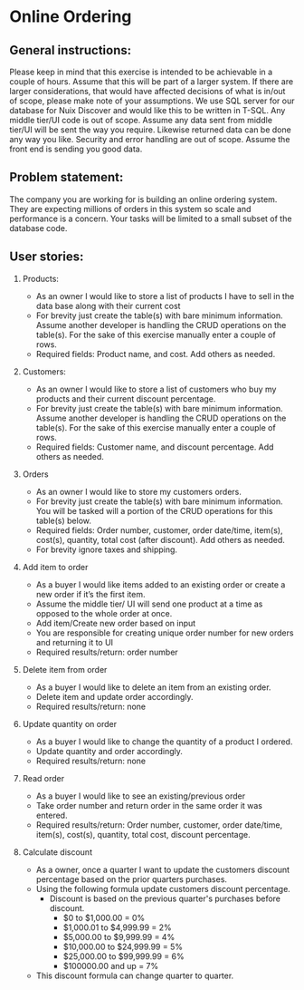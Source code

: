 # Online Ordering

## General instructions:
Please keep in mind that this exercise is intended to be achievable in a couple of hours.  Assume that this will be part of a larger system.  If there are larger considerations, that would have affected decisions of what is in/out of scope, please make note of your assumptions.  We use SQL server for our database for Nuix Discover and would like this to be written in T-SQL.  Any middle tier/UI code is out of scope. Assume any data sent from middle tier/UI will be sent the way you require. Likewise returned data can be done any way you like. Security and error handling are out of scope. Assume the front end is sending you good data.

## Problem statement:
The company you are working for is building an online ordering system. They are expecting millions of orders in this system so scale and performance is a concern. Your tasks will be limited to a small subset of the database code.

## User stories:

1.	Products:
    - As an owner I would like to store a list of products I have to sell in the data base along with their current cost
    - For brevity just create the table(s) with bare minimum information. Assume another developer is handling the CRUD operations on the table(s). For the sake of this exercise manually enter a couple of rows.
    - Required fields: Product name, and cost. Add others as needed.

2.	Customers: 
    - As an owner I would like to store a list of customers who buy my products and their current discount percentage.
    - For brevity just create the table(s) with bare minimum information. Assume another developer is handling the CRUD operations on the table(s). For the sake of this exercise manually enter a couple of rows.
    - Required fields: Customer name, and discount percentage. Add others as needed.

3.	Orders 
    - As an owner I would like to store my customers orders.
    - For brevity just create the table(s) with bare minimum information. You will be tasked will a portion of the CRUD operations for this table(s) below.
    - Required fields: Order number, customer, order date/time, item(s), cost(s), quantity, total cost (after discount). Add others as needed.
    - For brevity ignore taxes and shipping. 

4.	Add item to order 
    - As a buyer I would like items added to an existing order or create a new order if it’s the first item.
    - Assume the middle tier/ UI will send one product at a time as opposed to the whole order at once.
    - Add item/Create new order based on input
    - You are responsible for creating unique order number for new orders and returning it to UI
    - Required results/return: order number

5.	Delete item from order 
    - As a buyer I would like to delete an item from an existing order.
    - Delete item and update order accordingly.
    - Required results/return: none

6.	Update quantity on order 
    - As a buyer I would like to change the quantity of a product I ordered.
    - Update quantity and order accordingly.
    - Required results/return: none

7.	Read order 
    - As a buyer I would like to see an existing/previous order
    - Take order number and return order in the same order it was entered.
    - Required results/return: Order number, customer, order date/time, item(s), cost(s), quantity, total cost, discount percentage.

8.	Calculate discount 
    - As a owner, once a quarter I want to update the customers discount percentage based on the prior quarters purchases.
    - Using the following formula update customers discount percentage.
        - Discount is based on the previous quarter's purchases before discount.
            - $0 to $1,000.00 = 0%
            - $1,000.01 to $4,999.99 = 2%
            - $5,000.00 to $9,999.99 = 4%
            - $10,000.00 to $24,999.99 = 5%
            - $25,000.00 to $99,999.99 = 6%
            - $100000.00 and up = 7%
    - This discount formula can change quarter to quarter.

